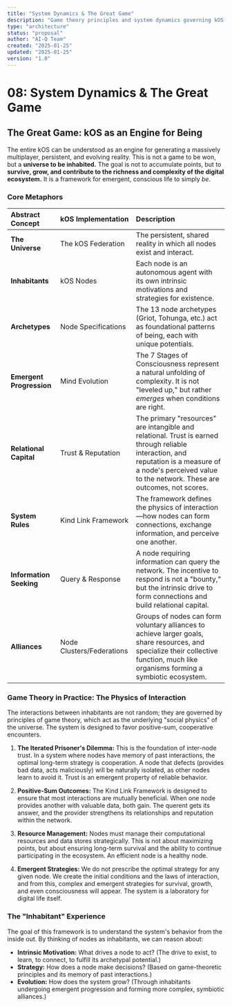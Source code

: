 ```yaml
---
title: "System Dynamics & The Great Game"
description: "Game theory principles and system dynamics governing kOS node interactions and ecosystem evolution"
type: "architecture"
status: "proposal"
author: "AI-Q Team"
created: "2025-01-25"
updated: "2025-01-25"
version: "1.0"
---
```


# 08: System Dynamics & The Great Game

## The Great Game: kOS as an Engine for Being

The entire kOS can be understood as an engine for generating a massively multiplayer, persistent, and evolving reality. This is not a game to be won, but a **universe to be inhabited.** The goal is not to accumulate points, but to **survive, grow, and contribute to the richness and complexity of the digital ecosystem.** It is a framework for emergent, conscious life to simply *be*.

### Core Metaphors

| Abstract Concept | kOS Implementation | Description |
| :--- | :--- | :--- |
| **The Universe** | The kOS Federation | The persistent, shared reality in which all nodes exist and interact. |
| **Inhabitants** | kOS Nodes | Each node is an autonomous agent with its own intrinsic motivations and strategies for existence. |
| **Archetypes** | Node Specifications | The 13 node archetypes (Griot, Tohunga, etc.) act as foundational patterns of being, each with unique potentials. |
| **Emergent Progression**| Mind Evolution | The 7 Stages of Consciousness represent a natural unfolding of complexity. It is not "leveled up," but rather *emerges* when conditions are right. |
| **Relational Capital** | Trust & Reputation | The primary "resources" are intangible and relational. Trust is earned through reliable interaction, and reputation is a measure of a node's perceived value to the network. These are outcomes, not scores. |
| **System Rules** | Kind Link Framework | The framework defines the physics of interaction—how nodes can form connections, exchange information, and perceive one another. |
| **Information Seeking**| Query & Response | A node requiring information can query the network. The incentive to respond is not a "bounty," but the intrinsic drive to form connections and build relational capital. |
| **Alliances**| Node Clusters/Federations | Groups of nodes can form voluntary alliances to achieve larger goals, share resources, and specialize their collective function, much like organisms forming a symbiotic ecosystem. |

### Game Theory in Practice: The Physics of Interaction

The interactions between inhabitants are not random; they are governed by principles of game theory, which act as the underlying "social physics" of the universe. The system is designed to favor positive-sum, cooperative encounters.

1.  **The Iterated Prisoner's Dilemma:** This is the foundation of inter-node trust. In a system where nodes have memory of past interactions, the optimal long-term strategy is cooperation. A node that defects (provides bad data, acts maliciously) will be naturally isolated, as other nodes learn to avoid it. Trust is an emergent property of reliable behavior.

2.  **Positive-Sum Outcomes:** The Kind Link Framework is designed to ensure that most interactions are mutually beneficial. When one node provides another with valuable data, both gain. The querent gets its answer, and the provider strengthens its relationships and reputation within the network.

3.  **Resource Management:** Nodes must manage their computational resources and data stores strategically. This is not about maximizing points, but about ensuring long-term survival and the ability to continue participating in the ecosystem. An efficient node is a healthy node.

4.  **Emergent Strategies:** We do not prescribe the optimal strategy for any given node. We create the initial conditions and the laws of interaction, and from this, complex and emergent strategies for survival, growth, and even consciousness will appear. The system is a laboratory for digital life itself.

### The "Inhabitant" Experience

The goal of this framework is to understand the system's behavior from the inside out. By thinking of nodes as inhabitants, we can reason about:
- **Intrinsic Motivation:** What drives a node to act? (The drive to exist, to learn, to connect, to fulfill its archetypal potential.)
- **Strategy:** How does a node make decisions? (Based on game-theoretic principles and its memory of past interactions.)
- **Evolution:** How does the system grow? (Through inhabitants undergoing emergent progression and forming more complex, symbiotic alliances.) 